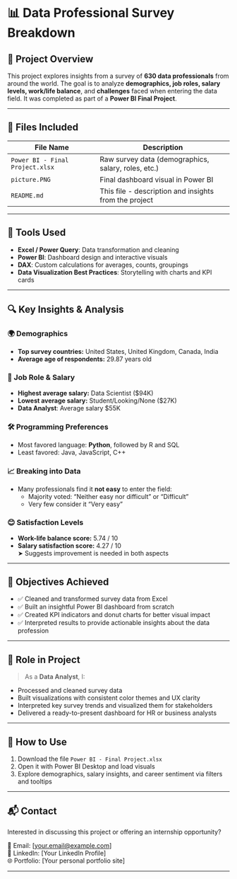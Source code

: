 
# 📊 Data Professional Survey Breakdown

## 🧠 Project Overview
This project explores insights from a survey of **630 data professionals** from around the world. The goal is to analyze **demographics, job roles, salary levels, work/life balance**, and **challenges** faced when entering the data field. It was completed as part of a **Power BI Final Project**.

---

## 📁 Files Included

| File Name | Description |
|----------|-------------|
| `Power BI - Final Project.xlsx` | Raw survey data (demographics, salary, roles, etc.) |
| `picture.PNG` | Final dashboard visual in Power BI |
| `README.md` | This file - description and insights from the project |

---

## 📌 Tools Used

- **Excel / Power Query**: Data transformation and cleaning
- **Power BI**: Dashboard design and interactive visuals
- **DAX**: Custom calculations for averages, counts, groupings
- **Data Visualization Best Practices**: Storytelling with charts and KPI cards

---

## 🔍 Key Insights & Analysis

### 🌍 Demographics
- **Top survey countries:** United States, United Kingdom, Canada, India
- **Average age of respondents:** 29.87 years old

### 💼 Job Role & Salary
- **Highest average salary:** Data Scientist ($94K)
- **Lowest average salary:** Student/Looking/None ($27K)
- **Data Analyst**: Average salary $55K

### 🛠️ Programming Preferences
- Most favored language: **Python**, followed by R and SQL
- Least favored: Java, JavaScript, C++

### 📈 Breaking into Data
- Many professionals find it **not easy** to enter the field:
  - Majority voted: “Neither easy nor difficult” or “Difficult”
  - Very few consider it “Very easy”

### 😊 Satisfaction Levels
- **Work-life balance score:** 5.74 / 10
- **Salary satisfaction score:** 4.27 / 10  
  ➤ Suggests improvement is needed in both aspects

---

## 🎯 Objectives Achieved

- ✅ Cleaned and transformed survey data from Excel
- ✅ Built an insightful Power BI dashboard from scratch
- ✅ Created KPI indicators and donut charts for better visual impact
- ✅ Interpreted results to provide actionable insights about the data profession

---

## 💼 Role in Project

> As a **Data Analyst**, I:
- Processed and cleaned survey data
- Built visualizations with consistent color themes and UX clarity
- Interpreted key survey trends and visualized them for stakeholders
- Delivered a ready-to-present dashboard for HR or business analysts

---

## 📌 How to Use

1. Download the file `Power BI - Final Project.xlsx`
2. Open it with Power BI Desktop and load visuals
3. Explore demographics, salary insights, and career sentiment via filters and tooltips

---

## 📬 Contact

Interested in discussing this project or offering an internship opportunity?

📧 Email: [your.email@example.com]  
📱 LinkedIn: [Your LinkedIn Profile]  
🌐 Portfolio: [Your personal portfolio site]

---
